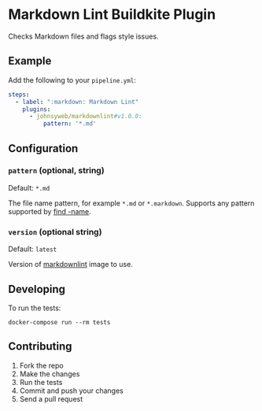 # Markdown Lint Buildkite Plugin

Checks Markdown files and flags style issues.

## Example

Add the following to your `pipeline.yml`:

```yml
steps:
  - label: ":markdown: Markdown Lint"
    plugins:
      - johnsyweb/markdownlint#v1.0.0:
          pattern: '*.md'
```

## Configuration

### `pattern` (optional, string)

Default: `*.md`

The file name pattern, for example `*.md` or `*.markdown`. Supports any pattern
supported by [find -name](http://man7.org/linux/man-pages/man1/find.1.html).

### `version` (optional string)

Default: `latest`

Version of
[markdownlint](https://hub.docker.com/r/markdownlint/markdownlint/tags) image to
use.

## Developing

To run the tests:

```shell
docker-compose run --rm tests
```

## Contributing

1. Fork the repo
2. Make the changes
3. Run the tests
4. Commit and push your changes
5. Send a pull request
